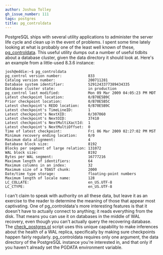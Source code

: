 ```yaml
---
author: Joshua Tolley
gh_issue_number: 111
tags: postgres
title: pg_controldata
---
```




PostgreSQL ships with several utility applications to administer the server life cycle and clean up in the event of problems. I spent some time lately looking at what is probably one of the least well known of these, [pg_controldata](http://www.postgresql.org/docs/current/static/app-pgcontroldata.html). This useful utility dumps out a number of useful tidbits about a database cluster, given the data directory it should look at. Here's an example from a little-used 8.3.6 instance:

```nohighlight
josh@eddie:~$ pg_controldata
pg_control version number:            833
Catalog version number:               200711281
Database system identifier:           5291243377389434335
Database cluster state:               in production
pg_control last modified:             Mon 09 Mar 2009 04:05:23 PM MDT
Latest checkpoint location:           0/B70E5B9C
Prior checkpoint location:            0/B70E5B5C
Latest checkpoint's REDO location:    0/B70E5B9C
Latest checkpoint's TimeLineID:       1
Latest checkpoint's NextXID:          0/307060
Latest checkpoint's NextOID:          37410
Latest checkpoint's NextMultiXactId:  1
Latest checkpoint's NextMultiOffset:  0
Time of latest checkpoint:            Fri 06 Mar 2009 02:27:02 PM MST
Minimum recovery ending location:     0/0
Maximum data alignment:               4
Database block size:                  8192
Blocks per segment of large relation: 131072
WAL block size:                       8192
Bytes per WAL segment:                16777216
Maximum length of identifiers:        64
Maximum columns in an index:          32
Maximum size of a TOAST chunk:        2000
Date/time type storage:               floating-point numbers
Maximum length of locale name:        128
LC_COLLATE:                           en_US.UTF-8
LC_CTYPE:                             en_US.UTF-8
```

I can't claim to speak with authority on all these data, but leave it as an exercise to the reader to determine the meaning of those that appear most captivating. One of pg_controldata's more interesting features is that it doesn't have to actually connect to anything; it reads everything from the disk. That means you can use it on databases in the middle of WAL recovery, even though you can't actually query the recovering database. The [check_postgres.pl](http://bucardo.org/check_postgres/) script uses this unique capability to make inferences about the health of a WAL replica, specifically by making sure checkpoints happen fairly regularly. pg_controldata requires only one argument, the data directory of the PostgreSQL instance you're interested in, and that only if you haven't already set the PGDATA environment variable.


